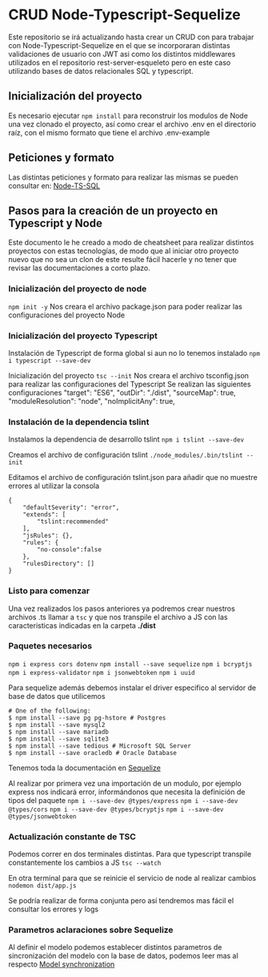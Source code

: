 # CRUD Node-Typescript-Sequelize
Este repositorio se irá actualizando hasta crear un CRUD con para trabajar con Node-Typescript-Sequelize en el que se incorporaran distintas validaciones de usuario con JWT asi como los distintos middlewares utilizados en el repositorio rest-server-esqueleto pero en este caso utilizando bases de datos relacionales SQL y typescript.

## Inicialización del proyecto
Es necesario ejecutar `npm install` para reconstruir los modulos de Node una vez clonado el proyecto, así como crear el archivo .env en el directorio raíz, con el mismo formato que tiene el archivo .env-example

## Peticiones y formato
Las distintas peticiones y formato para realizar las mismas se pueden consultar en:
[Node-TS-SQL](https://documenter.getpostman.com/view/16345932/2s935hQ6sK)

## Pasos para la creación de un proyecto en Typescript y Node
Este documento le he creado a modo de cheatsheet para realizar distintos proyectos con estas tecnologías, de modo que al iniciar otro proyecto nuevo que no sea un clon de este resulte fácil hacerle y no tener que revisar las documentaciones a corto plazo.

### Inicialización del proyecto de node
`npm init -y`
Nos creara el archivo package.json para poder realizar las configuraciones del proyecto Node

### Inicialización del proyecto Typescript
Instalación de Typescript de forma global si aun no lo tenemos instalado
`npm i typescript --save-dev`

Inicialización del proyecto
`tsc --init`
Nos creara el archivo tsconfig.json para realizar las configuraciones del Typescript
Se realizan las siguientes configuraciones
    "target": "ES6",
    "outDir": "./dist",
    "sourceMap": true,
    "moduleResolution": "node",
    "noImplicitAny": true,

### Instalación de la dependencia tslint
Instalamos la dependencia de desarrollo tslint
`npm i tslint --save-dev`

Creamos el archivo de configuración tslint
`./node_modules/.bin/tslint --init`

Editamos el archivo de configuración tslint.json para añadir que no muestre errores al utilizar la consola 
```
{
    "defaultSeverity": "error",
    "extends": [
        "tslint:recommended"
    ],
    "jsRules": {},
    "rules": {
        "no-console":false
    },
    "rulesDirectory": []
}
```

### Listo para comenzar
Una vez realizados los pasos anteriores ya podremos crear nuestros archivos .ts llamar a `tsc` y que nos transpile el archivo a JS con las caracteristicas indicadas en la carpeta **./dist**

### Paquetes necesarios
`npm i express cors dotenv`
`npm install --save sequelize`
`npm i bcryptjs`
`npm i express-validator`
`npm i jsonwebtoken`
`npm i uuid`

Para sequelize además debemos instalar el driver especifico al servidor de base de datos que utilicemos
```
# One of the following:
$ npm install --save pg pg-hstore # Postgres
$ npm install --save mysql2
$ npm install --save mariadb
$ npm install --save sqlite3
$ npm install --save tedious # Microsoft SQL Server
$ npm install --save oracledb # Oracle Database
```
Tenemos toda la documentación en 
[Sequelize](https://sequelize.org/docs/v6/getting-started/)

Al realizar por primera vez una importación de un modulo, por ejemplo express nos indicará error, informándonos que necesita la definición de tipos del paquete
`npm i --save-dev @types/express`
`npm i --save-dev @types/cors`
`npm i --save-dev @types/bcryptjs`
`npm i --save-dev @types/jsonwebtoken`

### Actualización constante de TSC
Podemos correr en dos terminales distintas.
Para que typescript transpile constantemente los cambios a JS
`tsc --watch`

En otra terminal para que se reinicie el servicio de node al realizar cambios
`nodemon dist/app.js`

Se podría realizar de forma conjunta pero así tendremos mas fácil el consultar los errores y logs

### Parametros aclaraciones sobre Sequelize
Al definir el modelo podemos establecer distintos parametros de sincronización del modelo con la base de datos, podemos leer mas al respecto [Model synchronization](https://sequelize.org/docs/v6/core-concepts/model-basics/#model-synchronization) 